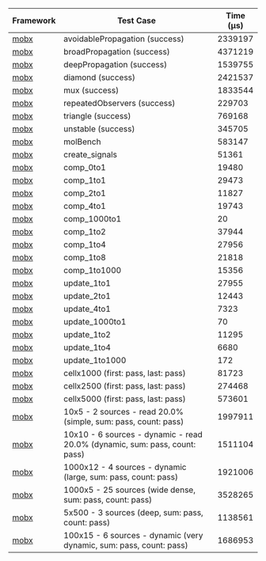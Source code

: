 | Framework | Test Case | Time (μs) |
| --- | --- | --- |
| [mobx](https://github.com/mobxjs/mobx.dart) | avoidablePropagation (success) | 2339197 |
| [mobx](https://github.com/mobxjs/mobx.dart) | broadPropagation (success) | 4371219 |
| [mobx](https://github.com/mobxjs/mobx.dart) | deepPropagation (success) | 1539755 |
| [mobx](https://github.com/mobxjs/mobx.dart) | diamond (success) | 2421537 |
| [mobx](https://github.com/mobxjs/mobx.dart) | mux (success) | 1833544 |
| [mobx](https://github.com/mobxjs/mobx.dart) | repeatedObservers (success) | 229703 |
| [mobx](https://github.com/mobxjs/mobx.dart) | triangle (success) | 769168 |
| [mobx](https://github.com/mobxjs/mobx.dart) | unstable (success) | 345705 |
| [mobx](https://github.com/mobxjs/mobx.dart) | molBench | 583147 |
| [mobx](https://github.com/mobxjs/mobx.dart) | create_signals | 51361 |
| [mobx](https://github.com/mobxjs/mobx.dart) | comp_0to1 | 19480 |
| [mobx](https://github.com/mobxjs/mobx.dart) | comp_1to1 | 29473 |
| [mobx](https://github.com/mobxjs/mobx.dart) | comp_2to1 | 11827 |
| [mobx](https://github.com/mobxjs/mobx.dart) | comp_4to1 | 19743 |
| [mobx](https://github.com/mobxjs/mobx.dart) | comp_1000to1 | 20 |
| [mobx](https://github.com/mobxjs/mobx.dart) | comp_1to2 | 37944 |
| [mobx](https://github.com/mobxjs/mobx.dart) | comp_1to4 | 27956 |
| [mobx](https://github.com/mobxjs/mobx.dart) | comp_1to8 | 21818 |
| [mobx](https://github.com/mobxjs/mobx.dart) | comp_1to1000 | 15356 |
| [mobx](https://github.com/mobxjs/mobx.dart) | update_1to1 | 27955 |
| [mobx](https://github.com/mobxjs/mobx.dart) | update_2to1 | 12443 |
| [mobx](https://github.com/mobxjs/mobx.dart) | update_4to1 | 7323 |
| [mobx](https://github.com/mobxjs/mobx.dart) | update_1000to1 | 70 |
| [mobx](https://github.com/mobxjs/mobx.dart) | update_1to2 | 11295 |
| [mobx](https://github.com/mobxjs/mobx.dart) | update_1to4 | 6680 |
| [mobx](https://github.com/mobxjs/mobx.dart) | update_1to1000 | 172 |
| [mobx](https://github.com/mobxjs/mobx.dart) | cellx1000 (first: pass, last: pass) | 81723 |
| [mobx](https://github.com/mobxjs/mobx.dart) | cellx2500 (first: pass, last: pass) | 274468 |
| [mobx](https://github.com/mobxjs/mobx.dart) | cellx5000 (first: pass, last: pass) | 573601 |
| [mobx](https://github.com/mobxjs/mobx.dart) | 10x5 - 2 sources - read 20.0% (simple, sum: pass, count: pass) | 1997911 |
| [mobx](https://github.com/mobxjs/mobx.dart) | 10x10 - 6 sources - dynamic - read 20.0% (dynamic, sum: pass, count: pass) | 1511104 |
| [mobx](https://github.com/mobxjs/mobx.dart) | 1000x12 - 4 sources - dynamic (large, sum: pass, count: pass) | 1921006 |
| [mobx](https://github.com/mobxjs/mobx.dart) | 1000x5 - 25 sources (wide dense, sum: pass, count: pass) | 3528265 |
| [mobx](https://github.com/mobxjs/mobx.dart) | 5x500 - 3 sources (deep, sum: pass, count: pass) | 1138561 |
| [mobx](https://github.com/mobxjs/mobx.dart) | 100x15 - 6 sources - dynamic (very dynamic, sum: pass, count: pass) | 1686953 |
